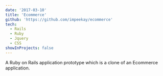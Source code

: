 ```yaml
---
date: '2017-03-10'
title: 'Ecommerce'
github: 'https://github.com/impeekay/ecommerce'
tech:
  - Rails
  - Ruby
  - Jquery
  - CSS
showInProjects: false
---
```


A Ruby on Rails application prototype which is a clone of an Ecommerce application.
